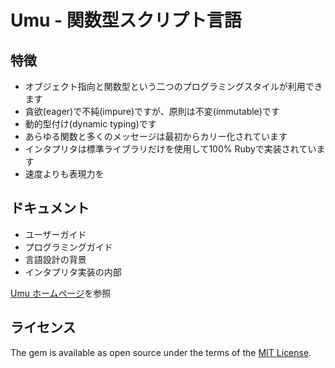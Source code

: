 # Umu - 関数型スクリプト言語

## 特徴

- オブジェクト指向と関数型という二つのプログラミングスタイルが利用できます
- 貪欲(eager)で不純(impure)ですが、原則は不変(immutable)です
- 動的型付け(dynamic typing)です
- あらゆる関数と多くのメッセージは最初からカリー化されています
- インタプリタは標準ライブラリだけを使用して100% Rubyで実装されています
- 速度よりも表現力を


## ドキュメント

- ユーザーガイド
- プログラミングガイド
- 言語設計の背景
- インタプリタ実装の内部

[Umu ホームページ](http://xtmlab.com/umu/index-jp.html)を参照


## ライセンス

The gem is available as open source under the terms of
the [MIT License](https://opensource.org/licenses/MIT).
